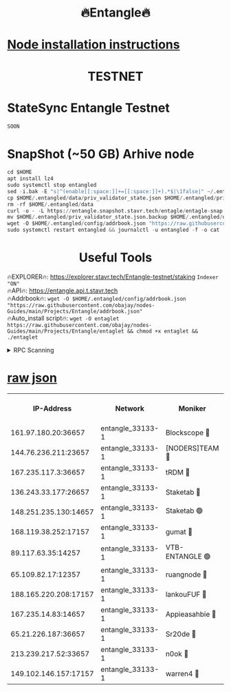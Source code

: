 <h1 align="center"> 🔥Entangle🔥</h1>

[Node installation instructions](https://github.com/obajay/nodes-Guides/tree/main/Projects/Entangle)
=

<h1 align="center"> TESTNET</h1>

# StateSync Entangle Testnet
```python
SOON
```
# SnapShot (~50 GB) Arhive node
```python
cd $HOME
apt install lz4
sudo systemctl stop entangled
sed -i.bak -E "s|^(enable[[:space:]]+=[[:space:]]+).*$|\1false|" ~/.entangled/config/config.toml
cp $HOME/.entangled/data/priv_validator_state.json $HOME/.entangled/priv_validator_state.json.backup
rm -rf $HOME/.entangled/data
curl -o - -L https://entangle.snapshot.stavr.tech/entagle/entagle-snap.tar.lz4 | lz4 -c -d - | tar -x -C $HOME/.entangled --strip-components 2
mv $HOME/.entangled/priv_validator_state.json.backup $HOME/.entangled/data/priv_validator_state.json
wget -O $HOME/.entangled/config/addrbook.json "https://raw.githubusercontent.com/obajay/nodes-Guides/main/Projects/Entangle/addrbook.json"
sudo systemctl restart entangled && journalctl -u entangled -f -o cat
```
 <h1 align="center"> Useful Tools</h1>
 
🔥EXPLORER🔥: https://explorer.stavr.tech/Entangle-testnet/staking        `Indexer "ON"` \
🔥API🔥:      https://entangle.api.t.stavr.tech \
🔥Addrbook🔥: ```wget -O $HOME/.entangled/config/addrbook.json "https://raw.githubusercontent.com/obajay/nodes-Guides/main/Projects/Entangle/addrbook.json"``` \
🔥Auto_install script🔥:  `wget -O entaglet https://raw.githubusercontent.com/obajay/nodes-Guides/main/Projects/Entangle/entaglet && chmod +x entaglet && ./entaglet`


<details>
<summary>RPC Scanning</summary>

<h2 align="center"> We scan nodes in real time every 4 hours. And we provide the final result of RPC endpoints.
We cannot influence the operation of these nodes in any way. </h2>


```python
If Voting Power is higher than 0 --> then the Node is a validator of the network and may be subject to attack and be a potential threat to the chain.
```
```python
We marked such validators with a red symbol
```

</details>

[raw json](https://rpc-check.entangt.stavr.tech/entangt/rpc-entangt-result.json)
=


<table><tr><th>IP-Address</th><th>Network</th><th>Moniker</th><th>Latest Block Height</th><th>Earliest Block Height</th><th>Catching Up</th><th>Tx Index</th><th>Voting Power</th><th>Scan Time</th></tr><tr><td>161.97.180.20:36657</td><td>entangle_33133-1</td><td>Blockscope 🔴</td><td>2197497</td><td>1</td><td>False</td><td>off</td><td>286327316752547</td><td>2024-02-15T08:12:16.399504423UTC</td></tr><tr><td>144.76.236.211:23657</td><td>entangle_33133-1</td><td>[NODERS]TEAM 🔴</td><td>2197498</td><td>1</td><td>False</td><td>off</td><td>27062946312770598</td><td>2024-02-15T08:12:22.570506445UTC</td></tr><tr><td>167.235.117.3:36657</td><td>entangle_33133-1</td><td>tRDM 🔴</td><td>2197500</td><td>1</td><td>False</td><td>on</td><td>174052701246611</td><td>2024-02-15T08:12:31.787940199UTC</td></tr><tr><td>136.243.33.177:26657</td><td>entangle_33133-1</td><td>Staketab 🔴</td><td>2197499</td><td>660001</td><td>False</td><td>on</td><td>152372612796231</td><td>2024-02-15T08:12:24.859202373UTC</td></tr><tr><td>148.251.235.130:14657</td><td>entangle_33133-1</td><td>Staketab 🟢</td><td>2197496</td><td>660801</td><td>False</td><td>on</td><td>0</td><td>2024-02-15T08:12:15.726970445UTC</td></tr><tr><td>168.119.38.252:17157</td><td>entangle_33133-1</td><td>gumat 🔴</td><td>2197497</td><td>962001</td><td>False</td><td>on</td><td>328526291208339</td><td>2024-02-15T08:12:17.065078622UTC</td></tr><tr><td>89.117.63.35:14257</td><td>entangle_33133-1</td><td>VTB-ENTANGLE 🟢</td><td>2197498</td><td>1162001</td><td>False</td><td>off</td><td>0</td><td>2024-02-15T08:12:19.858800843UTC</td></tr><tr><td>65.109.82.17:12357</td><td>entangle_33133-1</td><td>ruangnode 🔴</td><td>2197497</td><td>1312001</td><td>False</td><td>off</td><td>493398332942661</td><td>2024-02-15T08:12:16.791531906UTC</td></tr><tr><td>188.165.220.208:17157</td><td>entangle_33133-1</td><td>lankouFUF 🔴</td><td>2197497</td><td>1910001</td><td>False</td><td>off</td><td>309954908977595</td><td>2024-02-15T08:12:17.361573134UTC</td></tr><tr><td>167.235.14.83:14657</td><td>entangle_33133-1</td><td>Appieasahbie 🔴</td><td>2197500</td><td>2042001</td><td>False</td><td>on</td><td>43253940174913327</td><td>2024-02-15T08:12:31.479397168UTC</td></tr><tr><td>65.21.226.187:36657</td><td>entangle_33133-1</td><td>Sr20de 🔴</td><td>2197496</td><td>2049001</td><td>False</td><td>off</td><td>13328597111920</td><td>2024-02-15T08:12:16.121297058UTC</td></tr><tr><td>213.239.217.52:33657</td><td>entangle_33133-1</td><td>n0ok 🔴</td><td>2197499</td><td>2097499</td><td>False</td><td>off</td><td>46581222422644070</td><td>2024-02-15T08:12:29.169946999UTC</td></tr><tr><td>149.102.146.157:17157</td><td>entangle_33133-1</td><td>warren4 🔴</td><td>2197498</td><td>2098001</td><td>False</td><td>on</td><td>492086465548458</td><td>2024-02-15T08:12:22.316798545UTC</td></tr></table>
